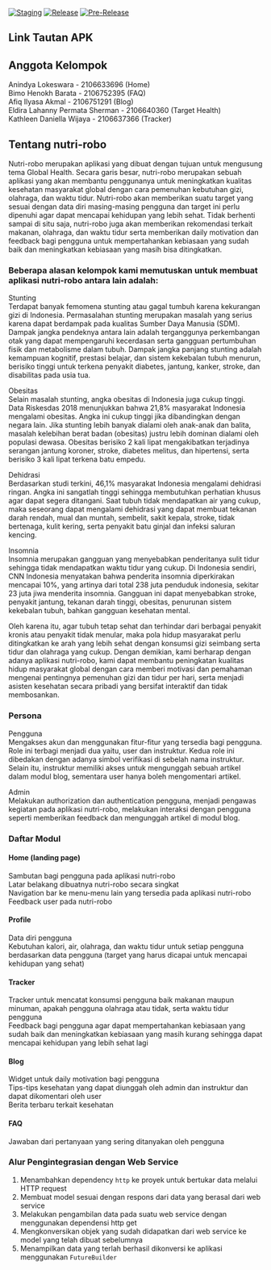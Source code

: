 [![Staging](https://github.com/afiqilyasakmal/nutri-robo-mobile/actions/workflows/staging.yml/badge.svg)](https://github.com/afiqilyasakmal/nutri-robo-mobile/actions/workflows/staging.yml) [![Release](https://github.com/afiqilyasakmal/nutri-robo-mobile/actions/workflows/release.yml/badge.svg)](https://github.com/afiqilyasakmal/nutri-robo-mobile/actions/workflows/release.yml) [![Pre-Release](https://github.com/afiqilyasakmal/nutri-robo-mobile/actions/workflows/pre-release.yml/badge.svg)](https://github.com/afiqilyasakmal/nutri-robo-mobile/actions/workflows/pre-release.yml)
## Link Tautan APK
## Anggota Kelompok
Anindya Lokeswara - 2106633696 (Home) <br>
Bimo Henokh Barata - 2106752395 (FAQ) <br>
Afiq Ilyasa Akmal - 2106751291 (Blog) <br>
Eldira Lahanny Permata Sherman - 2106640360 (Target Health) <br>
Kathleen Daniella Wijaya - 2106637366 (Tracker) <br>
## Tentang nutri-robo
Nutri-robo merupakan aplikasi yang dibuat dengan tujuan untuk mengusung tema Global Health. Secara garis besar, nutri-robo merupakan sebuah aplikasi yang akan membantu penggunanya untuk meningkatkan kualitas kesehatan masyarakat global dengan cara pemenuhan kebutuhan gizi, olahraga, dan waktu tidur. Nutri-robo akan memberikan suatu target yang sesuai dengan data diri masing-masing pengguna dan target ini perlu dipenuhi agar dapat mencapai kehidupan yang lebih sehat. Tidak berhenti sampai di situ saja, nutri-robo juga akan memberikan rekomendasi terkait makanan, olahraga, dan waktu tidur serta memberikan daily motivation dan feedback bagi pengguna untuk mempertahankan kebiasaan yang sudah baik dan meningkatkan kebiasaan yang masih bisa ditingkatkan. <br>

### Beberapa alasan kelompok kami memutuskan untuk membuat aplikasi nutri-robo antara lain adalah:

Stunting <br>
Terdapat banyak femomena stunting atau gagal tumbuh karena kekurangan gizi di Indonesia. Permasalahan stunting merupakan masalah yang serius karena dapat berdampak pada kualitas Sumber Daya Manusia (SDM). Dampak jangka pendeknya antara lain adalah terganggunya perkembangan otak yang dapat mempengaruhi kecerdasan serta gangguan pertumbuhan fisik dan metabolisme dalam tubuh. Dampak jangka panjang stunting adalah kemampuan kognitif, prestasi belajar, dan sistem kekebalan tubuh menurun, berisiko tinggi untuk terkena penyakit diabetes, jantung, kanker, stroke, dan disabilitas pada usia tua. <br>

Obesitas <br>
Selain masalah stunting, angka obesitas di Indonesia juga cukup tinggi. Data Riskesdas 2018 menunjukkan bahwa 21,8% masyarakat Indonesia mengalami obesitas. Angka ini cukup tinggi jika dibandingkan dengan negara lain. Jika stunting lebih banyak dialami oleh anak-anak dan balita, masalah kelebihan berat badan (obesitas) justru lebih dominan dialami oleh populasi dewasa. Obesitas berisiko 2 kali lipat mengakibatkan terjadinya serangan jantung koroner, stroke, diabetes melitus, dan hipertensi, serta berisiko 3 kali lipat terkena batu empedu. <br>

Dehidrasi <br>
Berdasarkan studi terkini, 46,1% masyarakat Indonesia mengalami dehidrasi ringan. Angka ini sangatlah tinggi sehingga membutuhkan perhatian khusus agar dapat segera ditangani. Saat tubuh tidak mendapatkan air yang cukup, maka seseorang dapat mengalami dehidrasi yang dapat membuat tekanan darah rendah, mual dan muntah, sembelit, sakit kepala, stroke, tidak bertenaga, kulit kering, serta penyakit batu ginjal dan infeksi saluran kencing. <br>

Insomnia <br>
Insomnia merupakan gangguan yang menyebabkan penderitanya sulit tidur sehingga tidak mendapatkan waktu tidur yang cukup. Di Indonesia sendiri, CNN Indonesia menyatakan bahwa penderita insomnia diperkirakan mencapai 10%, yang artinya dari total 238 juta penduduk indonesia, sekitar 23 juta jiwa menderita insomnia. Gangguan ini dapat menyebabkan stroke, penyakit jantung, tekanan darah tinggi, obesitas, penurunan sistem kekebalan tubuh, bahkan gangguan kesehatan mental. <br>

Oleh karena itu, agar tubuh tetap sehat dan terhindar dari berbagai penyakit kronis atau penyakit tidak menular, maka pola hidup masyarakat perlu ditingkatkan ke arah yang lebih sehat dengan konsumsi gizi seimbang serta tidur dan olahraga yang cukup. Dengan demikian, kami berharap dengan adanya aplikasi nutri-robo, kami dapat membantu peningkatan kualitas hidup masyarakat global dengan cara memberi motivasi dan pemahaman mengenai pentingnya pemenuhan gizi dan tidur per hari, serta menjadi asisten kesehatan secara pribadi yang bersifat interaktif dan tidak membosankan. <br>

### Persona
Pengguna <br>
Mengakses akun dan menggunakan fitur-fitur yang tersedia bagi pengguna. <br>
Role ini terbagi menjadi dua yaitu, user dan instruktur. Kedua role ini dibedakan dengan adanya simbol verifikasi di sebelah nama instruktur. Selain itu, instruktur memiliki akses untuk mengunggah sebuah artikel dalam modul blog, sementara user hanya boleh mengomentari artikel. <br>

Admin <br>
Melakukan authorization dan authentication pengguna, menjadi pengawas kegiatan pada aplikasi nutri-robo, melakukan interaksi dengan pengguna seperti memberikan feedback dan mengunggah artikel di modul blog. <br>

### Daftar Modul
#### Home (landing page) 
Sambutan bagi pengguna pada aplikasi nutri-robo <br>
Latar belakang dibuatnya nutri-robo secara singkat <br>
Navigation bar ke menu-menu lain yang tersedia pada aplikasi nutri-robo <br>
Feedback user pada nutri-robo <br>

#### Profile
Data diri pengguna <br>
Kebutuhan kalori, air, olahraga, dan waktu tidur untuk setiap pengguna berdasarkan data pengguna (target yang harus dicapai untuk mencapai kehidupan yang sehat) <br>

#### Tracker
Tracker untuk mencatat konsumsi pengguna baik makanan maupun minuman, apakah pengguna olahraga atau tidak, serta waktu tidur pengguna <br>
Feedback bagi pengguna agar dapat mempertahankan kebiasaan yang sudah baik dan meningkatkan kebiasaan yang masih kurang sehingga dapat mencapai kehidupan yang lebih sehat lagi <br>

#### Blog
Widget untuk daily motivation bagi pengguna <br>
Tips-tips kesehatan yang dapat diunggah oleh admin dan instruktur dan dapat dikomentari oleh user <br>
Berita terbaru terkait kesehatan <br>

#### FAQ
Jawaban dari pertanyaan yang sering ditanyakan oleh pengguna <br>

### Alur Pengintegrasian dengan Web Service <br>
1. Menambahkan dependency `http` ke proyek untuk bertukar data melalui HTTP request <br>
2. Membuat model sesuai dengan respons dari data yang berasal dari web service <br>
3. Melakukan pengambilan data pada suatu web service dengan menggunakan dependensi http get <br>
4. Mengkonversikan objek yang sudah didapatkan dari web service ke model yang telah dibuat sebelumnya <br>
5. Menampilkan data yang terlah berhasil dikonversi ke aplikasi menggunakan `FutureBuilder` <br>
